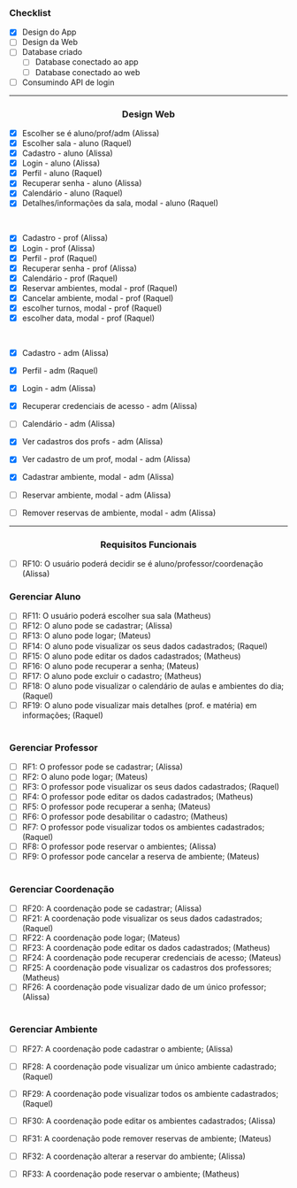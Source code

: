 <br>
<h3>Checklist</h3>

- [X] Design do App
- [ ] Design da Web
- [ ] Database criado
   - [ ] Database conectado ao app
   - [ ] Database conectado ao web
- [ ] Consumindo API de login

<hr>
<h3 align="center">Design Web</h3>

- [X] Escolher se é aluno/prof/adm (Alissa)
- [X] Escolher sala - aluno (Raquel)
- [X] Cadastro - aluno (Alissa)
- [X] Login - aluno (Alissa)
- [X] Perfil - aluno (Raquel)
- [X] Recuperar senha - aluno (Alissa)
- [X] Calendário - aluno (Raquel)
- [X] Detalhes/informações da sala, modal - aluno (Raquel)

<br>

- [X] Cadastro - prof (Alissa)
- [X] Login - prof (Alissa)
- [X] Perfil - prof (Raquel)
- [X] Recuperar senha - prof (Alissa)
- [X] Calendário - prof (Raquel)
- [X] Reservar ambientes, modal - prof (Raquel)
- [X] Cancelar ambiente, modal - prof (Raquel)
- [X] escolher turnos, modal - prof (Raquel)
- [X] escolher data, modal - prof (Raquel)

<br>

- [X] Cadastro - adm (Alissa)
- [X] Perfil - adm (Raquel)
- [X] Login - adm (Alissa)
- [X] Recuperar credenciais de acesso - adm (Alissa)
- [ ] Calendário - adm (Alissa)
- [x] Ver cadastros dos profs - adm  (Alissa)
- [x] Ver cadastro de um prof, modal - adm (Alissa)
- [x] Cadastrar ambiente, modal - adm (Alissa)
- [ ] Reservar ambiente, modal - adm (Alissa)
- [ ] Remover reservas de ambiente, modal - adm (Alissa)


<hr>

<h3 align="center">Requisitos Funcionais</h3>

- [ ] RF10: O usuário poderá decidir se é aluno/professor/coordenação  (Alissa)

<h3>Gerenciar Aluno</h3>

- [ ] RF11: O usuário poderá escolher sua sala  (Matheus)
- [ ] RF12: O aluno pode se cadastrar;  (Alissa)
- [ ] RF13: O aluno pode logar;  (Mateus)
- [ ] RF14: O aluno pode visualizar os seus dados cadastrados;  (Raquel)
- [ ] RF15: O aluno pode editar os dados cadastrados;  (Matheus)
- [ ] RF16: O aluno pode recuperar a senha;  (Mateus)
- [ ] RF17:  O aluno pode excluir o cadastro;  (Matheus)
- [ ] RF18: O aluno pode visualizar o calendário de aulas e ambientes do dia;  (Raquel)
- [ ] RF19: O aluno pode visualizar mais detalhes (prof. e matéria) em informações;  (Raquel)
 <br> <br>

<h3>Gerenciar Professor</h3>

- [ ] RF1: O professor pode se cadastrar;  (Alissa)
- [ ] RF2: O aluno pode logar;  (Mateus)
- [ ] RF3: O professor pode visualizar os seus dados cadastrados;  (Raquel)
- [ ] RF4: O professor pode editar os dados cadastrados;  (Matheus)
- [ ] RF5: O professor pode recuperar a senha;  (Mateus)
- [ ] RF6: O professor pode desabilitar o cadastro;  (Matheus)
- [ ] RF7: O professor pode visualizar todos os ambientes cadastrados; (Raquel)
- [ ] RF8: O professor pode reservar o ambientes; (Alissa)
- [ ] RF9: O professor pode cancelar a reserva de ambiente; (Mateus)
 <br> <br>

<h3>Gerenciar Coordenação</h3>

- [ ] RF20: A coordenação pode se cadastrar;  (Alissa)
- [ ] RF21: A coordenação pode visualizar os seus dados cadastrados;  (Raquel)
- [ ] RF22: A coordenação pode logar;  (Mateus)
- [ ] RF23: A coordenação pode editar os dados cadastrados;  (Matheus)
- [ ] RF24: A coordenação pode recuperar credenciais de acesso; (Mateus)
- [ ] RF25: A coordenação pode visualizar os cadastros dos professores; (Matheus)
- [ ] RF26: A coordenação pode visualizar dado de um único professor; (Alissa)
 <br> <br>
 
<h3>Gerenciar Ambiente</h3>

- [ ] RF27: A coordenação pode cadastrar o ambiente; (Alissa)
- [ ] RF28: A coordenação pode visualizar um único ambiente cadastrado; (Raquel)
- [ ] RF29: A coordenação pode visualizar todos os ambiente cadastrados; (Raquel)
- [ ] RF30: A coordenação pode editar os ambientes cadastrados; (Alissa)
- [ ] RF31: A coordenação pode remover reservas de ambiente; (Mateus)
- [ ] RF32: A coordenação alterar a reservar do ambiente; (Alissa)
- [ ] RF33: A coordenação pode reservar o ambiente; (Matheus)

